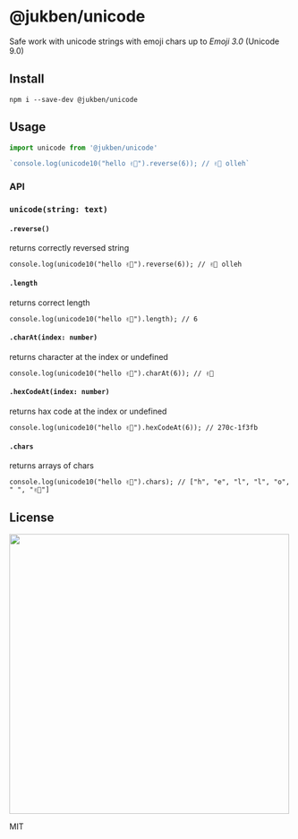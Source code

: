 # @jukben/unicode

Safe work with unicode strings with emoji chars up to *Emoji 3.0* (Unicode 9.0)


## Install

`npm i --save-dev @jukben/unicode`

## Usage

```javascript
import unicode from '@jukben/unicode'

`console.log(unicode10("hello ✌🏻").reverse(6)); // ✌🏻 olleh`
```

### API

### `unicode(string: text)`

#### `.reverse()`
returns correctly reversed string

`console.log(unicode10("hello ✌🏻").reverse(6)); // ✌🏻 olleh`
#### `.length`
returns correct length

`console.log(unicode10("hello ✌🏻").length); // 6`
#### `.charAt(index: number)`
returns character at the index or undefined

`console.log(unicode10("hello ✌🏻").charAt(6)); // ✌🏻`
#### `.hexCodeAt(index: number)`
returns hax code at the index or undefined

`console.log(unicode10("hello ✌🏻").hexCodeAt(6)); // 270c-1f3fb`
#### `.chars`
returns arrays of chars

`console.log(unicode10("hello ✌🏻").chars); // ["h", "e", "l", "l", "o", " ", "✌🏻"]`

## License

<img src="https://media.giphy.com/media/AuIvUrZpzBl04/giphy.gif" width="500">

MIT
